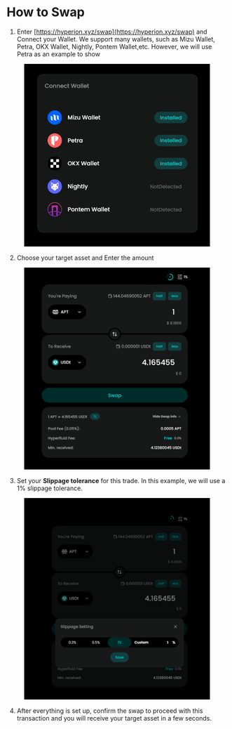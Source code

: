 # How to Swap



1. Enter [https://hyperion.xyz/swap](https://hyperion.xyz/swap) and Connect your Wallet. We support many wallets, such as Mizu Wallet, Petra, OKX Wallet, Nightly, Pontem Wallet,etc. However, we will use Petra as an example to show

<figure><img src="../.gitbook/assets/image (7).png" alt=""><figcaption></figcaption></figure>

2. Choose your target asset and Enter the amount

<figure><img src="../.gitbook/assets/image (11).png" alt=""><figcaption></figcaption></figure>

3. Set your **Slippage tolerance** for this trade. In this example, we will use a 1% slippage tolerance.

<figure><img src="../.gitbook/assets/image (12).png" alt=""><figcaption></figcaption></figure>

4. After everything is set up, confirm the swap to proceed with this transaction and you will receive your target asset in a few seconds.

